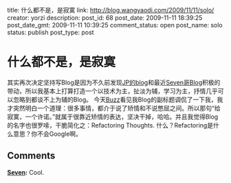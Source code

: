 title: 什么都不是，是寂寞
link: http://blog.wangyaodi.com/2009/11/11/solo/
creator: yorzi
description: 
post_id: 68
post_date: 2009-11-11 18:39:25
post_date_gmt: 2009-11-11 10:39:25
comment_status: open
post_name: solo
status: publish
post_type: post

# 什么都不是，是寂寞

其实再次决定坚持写Blog是因为不久前发现[JP的blog](http://jonathanpalley.com/)和最近[Seven哥Blog](http://www.dujinfang.com)积极的带动，所以我基本上打算打造一个以技术为主，扯淡为辅，学习为主，抒情几乎可以忽略到都谈不上为辅的Blog。 今天[Buzz](http://lijiapeng.com/)看见我Blog的副标题调侃了一下我，我才突然明白一个道理：很多事情，都介于说了矫情和不说憋屈之间。所以那句“给寂寞，一个许诺。”就属于很靠近矫情的表达，坚决干掉，哈哈。并且我觉得Blog的名字也很罗嗦，干脆简化之：Refactoring Thoughts. 什么？Refactoring是什么意思？你不会Google啊。

## Comments

**[Seven](#268 "2009-11-11 19:29:20"):** Cool.

